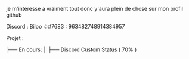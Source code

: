 
je m'intéresse a vraiment tout donc y'aura plein de chose sur mon profil github

Discord : Biloo ♤#7683 : 963482748914384957

 Projet :
 
 ├── En cours:
 │   ├── Discord Custom Status ( 70% )

